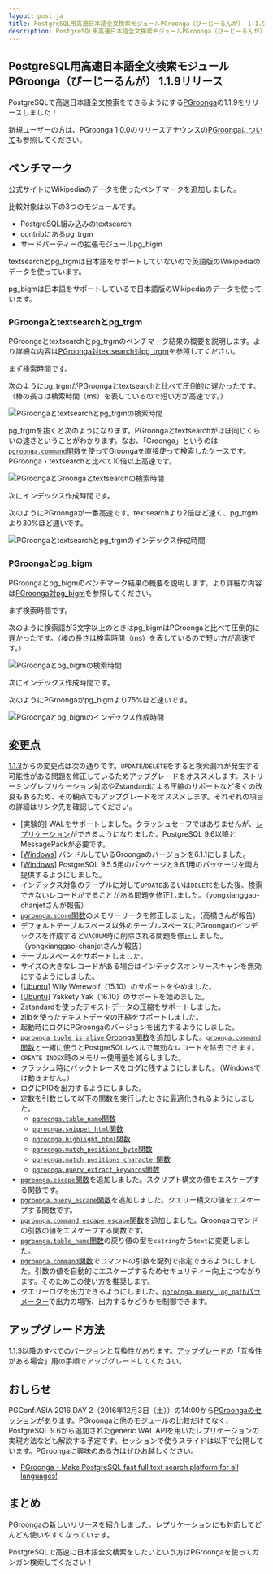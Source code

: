 ```yaml
---
layout: post.ja
title: PostgreSQL用高速日本語全文検索モジュールPGroonga（ぴーじーるんが） 1.1.9リリース
description: PostgreSQL用高速日本語全文検索モジュールPGroonga（ぴーじーるんが） 1.1.9をリリースしました！
---
```


## PostgreSQL用高速日本語全文検索モジュールPGroonga（ぴーじーるんが） 1.1.9リリース

PostgreSQLで高速日本語全文検索をできるようにする[PGroonga](https://pgroonga.github.io/ja/)の1.1.9をリリースしました！

新規ユーザーの方は、PGroonga 1.0.0のリリースアナウンスの[PGroongaについて](/ja/blog/2015/10/29/pgroonga-1.0.0.html#pgroonga)も参照してください。

## ベンチマーク

公式サイトにWikipediaのデータを使ったベンチマークを追加しました。

比較対象は以下の3つのモジュールです。

  * PostgreSQL組み込みのtextsearch
  * contribにあるpg\_trgm
  * サードパーティーの拡張モジュールpg\_bigm

textsearchとpg\_trgmは日本語をサポートしていないので英語版のWikipediaのデータを使っています。

pg\_bigmは日本語をサポートしているで日本語版のWikipediaのデータを使っています。

### PGroongaとtextsearchとpg\_trgm

PGroongaとtextsearchとpg\_trgmのベンチマーク結果の概要を説明します。より詳細な内容は[PGroonga対textsearch対pg\_trgm](https://pgroonga.github.io/ja/reference/pgroonga-versus-textsearch-and-pg-trgm.html)を参照してください。

まず検索時間です。

次のようにpg\_trgmがPGroongaとtextsearchと比べて圧倒的に遅かったです。（棒の長さは検索時間（ms）を表しているので短い方が高速です。）

![PGroongaとtextsearchとpg\_trgmの検索時間](/images/blog/en/2016-11-30-pgroonga-1.1.9/en-search-without-groonga.svg)

pg\_trgmを抜くと次のようになります。PGroongaとtextsearchがほぼ同じくらいの速さということがわかります。なお、「Groonga」というのは[`pgroonga.command`関数](https://pgroonga.github.io/ja/reference/functions/pgroonga-command.html)を使ってGroongaを直接使って検索したケースです。PGroonga・textsearchと比べて10倍以上高速です。

![PGroongaとGroongaとtextsearchの検索時間](/images/blog/en/2016-11-30-pgroonga-1.1.9/en-search-without-pg-trgm.svg)

次にインデックス作成時間です。

次のようにPGroongaが一番高速です。textsearchより2倍ほど速く、pg\_trgmより30%ほど速いです。

![PGroongaとtextsearchとpg\_trgmのインデックス作成時間](/images/blog/en/2016-11-30-pgroonga-1.1.9/en-index-creation.svg)

### PGroongaとpg\_bigm

PGroongaとpg\_bigmのベンチマーク結果の概要を説明します。より詳細な内容は[PGroonga対pg\_bigm](https://pgroonga.github.io/ja/reference/pgroonga-versus-pg-bigm.html)を参照してください。

まず検索時間です。

次のように検索語が3文字以上のときはpg\_bigmはPGroongaと比べて圧倒的に遅かったです。（棒の長さは検索時間（ms）を表しているので短い方が高速です。）

![PGroongaとpg\_bigmの検索時間](/images/blog/en/2016-11-30-pgroonga-1.1.9/ja-search-without-groonga.svg)

次にインデックス作成時間です。

次のようにPGroongaがpg\_bigmより75%ほど速いです。

![PGroongaとpg\_bigmのインデックス作成時間](/images/blog/en/2016-11-30-pgroonga-1.1.9/ja-index-creation.svg)

## 変更点

[1.1.3](/ja/blog/2016/9/29/pgroonga-1.1.3.html)からの変更点は次の通りです。`UPDATE`/`DELETE`をすると検索漏れが発生する可能性がある問題を修正しているためアップグレードをオススメします。ストリーミングレプリケーション対応やZstandardによる圧縮のサポートなど多くの改良もあるため、その観点でもアップグレードをオススメします。それぞれの項目の詳細はリンク先を確認してください。

  * [実験的] WALをサポートしました。クラッシュセーフではありませんが、[レプリケーション](https://pgroonga.github.io/ja/reference/replication.html)ができるようになりました。PostgreSQL 9.6以降とMessagePackが必要です。
  * [[Windows](https://pgroonga.github.io/ja/install/windows.html)] バンドルしているGroongaのバージョンを6.1.1にしました。
  * [[Windows](https://pgroonga.github.io/ja/install/windows.html)] PostgreSQL 9.5.5用のパッケージと9.6.1用のパッケージを両方提供するようにしました。
  * インデックス対象のテーブルに対して`UPDATE`あるいは`DELETE`をした後、検索できないレコードがでることがある問題を修正しました。（yongxianggao-chanjetさんが報告）
  * [`pgroonga.score`関数](https://pgroonga.github.io/ja/reference/functions/pgroonga-score.html)のメモリーリークを修正しました。（高橋さんが報告）
  * デフォルトテーブルスペース以外のテーブルスペースにPGroongaのインデックスを作成すると`VACUUM`時に削除される問題を修正しました。（yongxianggao-chanjetさんが報告）
  * テーブルスペースをサポートしました。
  * サイズの大きなレコードがある場合はインデックスオンリースキャンを無効にするようにしました。
  * [[Ubuntu](https://pgroonga.github.io/ja/install/ubuntu.html)] Wily Werewolf（15.10）のサポートをやめました。
  * [[Ubuntu](https://pgroonga.github.io/ja/install/ubuntu.html)] Yakkety Yak（16.10）のサポートを始めました。
  * Zstandardを使ったテキストデータの圧縮をサポートしました。
  * zlibを使ったテキストデータの圧縮をサポートしました。
  * 起動時にログにPGroongaのバージョンを出力するようにしました。
  * [`pgroonga_tuple_is_alive` Groonga関数](https://pgroonga.github.io/ja/reference/groonga-functions/pgroonga-tuple-is-alive.html)を追加しました。[`groonga.command`関数](https://pgroonga.github.io/ja/reference/functions/pgroonga-command.html)と一緒に使うとPostgreSQLレベルで無効なレコードを除去できます。
  * `CREATE INDEX`時のメモリー使用量を減らしました。
  * クラッシュ時にバックトレースをログに残すようにしました。（Windowsでは動きません。）
  * ログにPIDを出力するようにしました。
  * 定数を引数として以下の関数を実行したときに最適化されるようにしました。
    * [`pgroonga.table_name`関数](https://pgroonga.github.io/ja/reference/functions/pgroonga-table-name.html)
    * [`pgroonga.snippet_html`関数](https://pgroonga.github.io/ja/reference/functions/pgroonga-snippet-html.html)
    * [`pgroonga.highlight_html`関数](https://pgroonga.github.io/ja/reference/functions/pgroonga-highlight-html.html)
    * [`pgroonga.match_positions_byte`関数](https://pgroonga.github.io/ja/reference/functions/pgroonga-match-positions-byte.html)
    * [`pgroonga.match_positions_character`関数](https://pgroonga.github.io/ja/reference/functions/pgroonga-match-positions-character.html)
    * [`pgroonga.query_extract_keywords`関数](https://pgroonga.github.io/ja/reference/functions/pgroonga-query-extract-keywords.html)
  * [`pgroonga.escape`関数](https://pgroonga.github.io/ja/reference/functions/pgroonga-escape.html)を追加しました。スクリプト構文の値をエスケープする関数です。
  * [`pgroonga.query_escape`関数](https://pgroonga.github.io/ja/reference/functions/pgroonga-query-escape.html)を追加しました。クエリー構文の値をエスケープする関数です。
  * [`pgroonga.command_escape_escape`関数](https://pgroonga.github.io/ja/reference/functions/pgroonga-query-escape.html)を追加しました。Groongaコマンドの引数の値をエスケープする関数です。
  * [`pgroonga.table_name`関数](https://pgroonga.github.io/ja/reference/functions/pgroonga-table-name.html)の戻り値の型を`cstring`から`text`に変更しました。
  * [`pgroonga.command`関数](https://pgroonga.github.io/ja/reference/functions/pgroonga-command.html)でコマンドの引数を配列で指定できるようにしました。引数の値を自動的にエスケープするためセキュリティー向上につながります。そのためこの使い方を推奨します。
  * クエリーログを出力できるようにしました。[`pgroonga.query_log_path`パラメーター](https://pgroonga.github.io/ja/reference/parameters/query-log-path.html)で出力の場所、出力するかどうかを制御できます。

## アップグレード方法

1.1.3以降のすべてのバージョンと互換性があります。[アップグレード](https://pgroonga.github.io/ja/upgrade/)の「互換性がある場合」用の手順でアップグレードしてください。

## おしらせ

PGConf.ASIA 2016 DAY 2（2016年12月3日（土））の14:00から[PGroongaのセッション](http://www.pgconf.asia/JP/day-2/#A4)があります。PGroongaと他のモジュールの比較だけでなく、PostgreSQL 9.6から追加されたgeneric WAL APIを用いたレプリケーションの実現方法なども解説する予定です。セッションで使うスライドは以下で公開しています。PGroongaに興味のある方はぜひお越しください。

  * [PGroonga - Make PostgreSQL fast full text search platform for all languages!](https://slide.rabbit-shocker.org/authors/kou/pgconf-asia-2016/)

## まとめ

PGroongaの新しいリリースを紹介しました。レプリケーションにも対応してどんどん使いやすくなっています。

PostgreSQLで高速に日本語全文検索をしたいという方はPGroongaを使ってガンガン検索してください！
